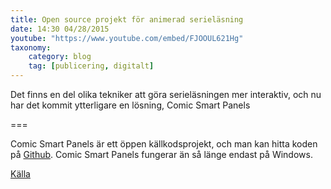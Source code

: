 ```yaml
---
title: Open source projekt för animerad serieläsning
date: 14:30 04/28/2015
youtube: "https://www.youtube.com/embed/FJOOUL621Hg"
taxonomy:
    category: blog
    tag: [publicering, digitalt]
---
```


Det finns en del olika tekniker att göra serieläsningen mer interaktiv, och nu har det kommit ytterligare en lösning, Comic Smart Panels


===

Comic Smart Panels är ett öppen källkodsprojekt, och man kan hitta koden på [Github](https://github.com/zoran123456/Comic-Smart-Panels). Comic Smart Panels fungerar än så länge endast på Windows.


[Källa](http://www.comicsbeat.com/new-open-source-comic-smart-panels-allows-you-to-make-your-own-animated-comics/)
